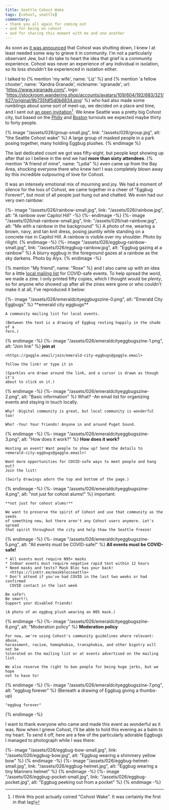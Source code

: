 ```yaml
---
title: Seattle Cohost Wake
tags: [cohost, seattle]
commentary:
- thank you all again for coming out
- and for being on cohost
- and for sharing this moment with me and one another
---
```


As soon as [it was announced] that Cohost was shutting down, I knew I at least
needed some way to grieve it in community. I'm not a particularly observant Jew,
but I do take to heart the idea that grief is a community experience. Cohost was
never an experience of any individual in isolation, so its loss shouldn't be
experienced in isolation either.

[it was announced]: https://cohost.org/staff/post/7611443-cohost-to-shut-down

I talked to {% mention 'my wife', name: 'Liz' %} and {% mention 'a fellow choster', name: 'Xandra Granade', nickname: 'xgranade', url: 'https://www.xgranade.com/', logo: 'https://stockroom.wandering.shop/accounts/avatars/109/604/192/683/321/627/original/9b735fdf5d0b6834.png' %}
who had also made some rumblings about some sort of meet-up, we decided on a
place and time, and I sent out [an open invitation]‎[^1]. We knew Seattle was a
pretty big Cohost city, but based on the [Philly] and [Boston] turnouts we
expected maybe thirty to forty people.

[an open invitation]: https://cohost.org/nex3/post/7714601-h1-style-text-alig
[Philly]: https://cohost.org/shel/post/7893527-at-the-philly-cohost
[Boston]: https://cohost.org/pervocracy/post/7884877-thank-you-to-everyon

{% image "/assets/026/group-small.jpg",
    link: "/assets/026/group.jpg",
    alt: "the Seattle Cohost wake" %}
  A large group of masked people in a park posing together, many holding Eggbug
  plushes.
{% endimage %}

The last dedicated count we got was fifty-eight, but people kept showing up
after that so I believe in the end we had **more than sixty attendees**. {%
mention "A friend of mine", name: "Lydia" %} even came up from the Bay Area,
shocking everyone there who knew her! I was completely blown away by this
incredible outpouring of love for Cohost.

It was an intensely emotional mix of mourning and joy. We had a moment of
silence for the loss of Cohost, we came together in a cheer of "Eggbug
Forever!", but most of all people just hung out and chatted. We even had our
very own rainbow:

<div class="image-gallery">
  {%- image "/assets/026/rainbow-small.jpg",
        link: "/assets/026/rainbow.jpg",
        alt: "A rainbow over Capitol Hill" -%}
  {%- endimage -%}
  {%- image "/assets/026/nat-rainbow-small.jpg",
        link: "/assets/026/nat-rainbow.jpg",
        alt: "Me with a rainbow in the background" %}
    A photo of me, wearing a brown, navy, and tan knit dress, posing jauntily
    while standing on a concrete rise in Capitol Hill. A rainbow is visible over
    my shoulder. Photo by rilight.
  {% endimage -%}
  {%- image "/assets/026/eggbug-rainbow-small.jpg",
        link: "/assets/026/eggbug-rainbow.jpg",
        alt: "Eggbug gazing at a rainbow" %}
    A blurry eggbug in the foreground gazes at a rainbow as the sky darkens.
    Photo by Alyx.
  {% endimage -%}
</div>

{% mention "My friend", name: "Rose" %} and I also came up with an idea for a
little [local mailing list] for COVID-safe events. To help spread the word, we
made a zine. I only printed fifty copies, which I thought would be _plenty_, so
for anyone who showed up after all the zines were gone or who couldn't make it
at all, I've reproduced it below:

[local mailing list]: https://gaggle.email/join/emerald-city-eggbugs@gaggle.email

<div class="image-gallery" style="--images-per-row: 4">
  {%- image "/assets/026/emeraldcityeggbugszine-0.png",
        alt: "Emerald City Eggbugs" %}
    **emerald city eggbugs**
    
    A community mailing list for local events.
        
    (Between the text is a drawing of Eggbug resting happily in the shade of a
    fern.)
  {% endimage -%}
  {%- image "/assets/026/emeraldcityeggbugszine-1.png",
        alt: "Join link" %}
    **join at**

    <https://gaggle.email/join/emerald-city-eggbugs@gaggle.email>
    
    follow the link! or type it in
    
    (Sparkles are drawn around the link, and a cursor is drawn as though it's
    about to click on it.)
  {% endimage -%}
  {%- image "/assets/026/emeraldcityeggbugszine-2.png",
        alt: "Basic information" %}
    What? -An email list for organizing events and staying in touch locally.
    
    Why? -Digital community is great, but local community is wonderful too!
    
    Who? -You! Your friends! Anyone in and around Puget Sound.
  {% endimage -%}
  {%- image "/assets/026/emeraldcityeggbugszine-3.png",
        alt: "How does it work?" %}
    **How does it work?**
    
    Hosting an event? Want people to show up? Send the details to
    <emerald-city-eggbugs@gaggle.email>!

    Want more opportunities for COVID-safe ways to meet people and hang out?
    Join the list!
    
    (Swirly drawings adorn the top and bottom of the page.)
  {% endimage -%}
  {%- image "/assets/026/emeraldcityeggbugszine-4.png",
        alt: "not just for cohost alums!" %}
    important:

    **not just for cohost alums!**
    
    We want to preserve the spirit of Cohost and use that community as the seeds
    of something new, but there aren't any Cohost users anymore. Let's spread
    that spirit throughout the city and help thaw the Seattle freeze!
  {% endimage -%}
  {%- image "/assets/026/emeraldcityeggbugszine-5.png",
        alt: "All events must be COVID-safe!" %}
    **All events must be COVID-safe!**
    
    * All events must require N95+ masks
    * Indoor events must require negative rapid test within 12 hours
    * Need masks and tests? Mask Bloc has your back!
      <https://linktr.ee/maskblocseattle>
    * Don't attend if you've had COVID in the last two weeks or had confirmed
      COVID contact in the last week

    Be safe!\
    Be smart!\
    Support your disabled friends!
    
    (A photo of an eggbug plush wearing an N95 mask.)
  {% endimage -%}
  {%- image "/assets/026/emeraldcityeggbugszine-6.png",
        alt: "Moderation policy" %}
    **Moderation policy**
    
    For now, we're using Cohost's community guidelines where relevant: abuse,
    harassment, racism, homophobia, transphobia, and other bigotry will not be
    tolerated on the mailing list or at events advertised on the mailing list.
    
    We also reserve the right to ban people for being huge jerks, but we hope
    not to have to!
  {% endimage -%}
  {%- image "/assets/026/emeraldcityeggbugszine-7.png",
        alt: "eggbug forever" %}
    (Beneath a drawing of Eggbug giving a thumbs-up)
    
    "eggbug forever"
  {% endimage -%}
</div>

I want to thank everyone who came and made this event as wonderful as it was.
Now when I grieve Cohost, I'll be able to hold this evening as a balm to my
heart. To send it off, here are a few of the particularly adorable Eggbugs I
managed to photograph while I was there:

<div class="image-gallery" style="--images-per-row: 4">
  {%- image "/assets/026/eggbug-bow-small.jpg",
       link: "/assets/026/eggbug-bow.jpg",
       alt: "Eggbug wearing a shimmery yellow bow" %}
  {% endimage -%}
  {%- image "/assets/026/eggbug-helmet-small.jpg",
       link: "/assets/026/eggbug-helmet.jpg",
       alt: "Eggbug wearing a tiny Mariners helmet" %}
  {% endimage -%}
  {%- image "/assets/026/eggbug-pocket-small.jpg",
       link: "/assets/026/eggbug-pocket.jpg",
       alt: "Eggbug peeking out from a pocket" %}
  {% endimage -%}
</div>

[^1]: I think this post actually coined "Cohost Wake". It was certainly the
      first in that tag!
